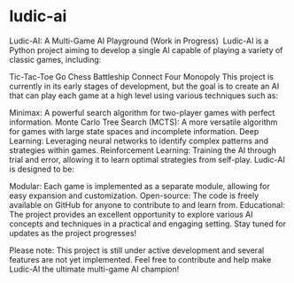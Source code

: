 # ludic-ai
Ludic-AI: A Multi-Game AI Playground (Work in Progress) ️
Ludic-AI is a Python project aiming to develop a single AI capable of playing a variety of classic games, including:

Tic-Tac-Toe
Go
Chess
Battleship
Connect Four
Monopoly
This project is currently in its early stages of development, but the goal is to create an AI that can play each game at a high level using various techniques such as:

Minimax: A powerful search algorithm for two-player games with perfect information.
Monte Carlo Tree Search (MCTS): A more versatile algorithm for games with large state spaces and incomplete information.
Deep Learning: Leveraging neural networks to identify complex patterns and strategies within games.
Reinforcement Learning: Training the AI through trial and error, allowing it to learn optimal strategies from self-play.
Ludic-AI is designed to be:

Modular: Each game is implemented as a separate module, allowing for easy expansion and customization.
Open-source: The code is freely available on GitHub for anyone to contribute to and learn from.
Educational: The project provides an excellent opportunity to explore various AI concepts and techniques in a practical and engaging setting.
Stay tuned for updates as the project progresses!

Please note: This project is still under active development and several features are not yet implemented. Feel free to contribute and help make Ludic-AI the ultimate multi-game AI champion!
